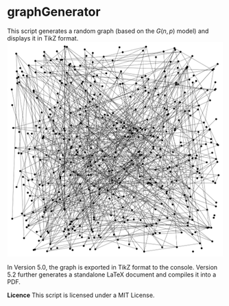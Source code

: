 # graphGenerator
This script generates a random graph (based on the $G(n, p)$ model) and displays it in TikZ format.
![example of an ouput](https://github.com/romainbourdoncle/graphGenerator/blob/496437a5c7265e81b4aa759739c3b4d917c2ab91/illustration_randomgraph.svg)

In Version 5.0, the graph is exported in TikZ format to the console. Version 5.2 further generates a standalone LaTeX document and compiles it into a PDF.

**Licence**
This script is licensed under a MIT License.
